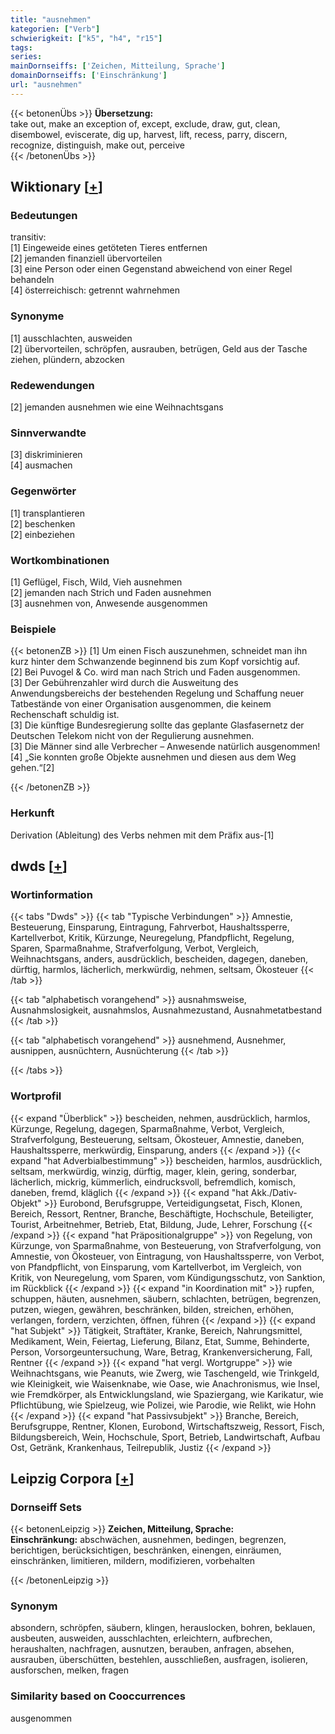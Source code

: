 ```yaml
---
title: "ausnehmen"
kategorien: ["Verb"]
schwierigkeit: ["k5", "h4", "r15"]
tags:
series:
mainDornseiffs: ['Zeichen, Mitteilung, Sprache']
domainDornseiffs: ['Einschränkung']
url: "ausnehmen"
---
```


{{< betonenÜbs >}}
**Übersetzung:**  
take out, make an exception of, except, exclude, draw, gut, clean, disembowel, eviscerate, dig up, harvest, lift, recess, parry, discern, recognize, distinguish, make out, perceive  
{{< /betonenÜbs >}}

## Wiktionary [[+](https://de.wiktionary.org/wiki/ausnehmen)]

### Bedeutungen
transitiv:  
[1] Eingeweide eines getöteten Tieres entfernen  
[2] jemanden finanziell übervorteilen  
[3] eine Person oder einen Gegenstand abweichend von einer Regel behandeln  
[4] österreichisch: getrennt wahrnehmen  

### Synonyme
[1] ausschlachten, ausweiden  
[2] übervorteilen, schröpfen, ausrauben, betrügen, Geld aus der Tasche ziehen,  plündern, abzocken  

### Redewendungen
[2] jemanden ausnehmen wie eine Weihnachtsgans  

### Sinnverwandte
[3] diskriminieren  
[4] ausmachen  

### Gegenwörter
[1] transplantieren  
[2] beschenken  
[2] einbeziehen  

### Wortkombinationen
[1] Geflügel, Fisch, Wild, Vieh ausnehmen  
[2] jemanden nach Strich und Faden ausnehmen  
[3] ausnehmen von, Anwesende ausgenommen  

### Beispiele
{{< betonenZB >}}
[1] Um einen Fisch auszunehmen, schneidet man ihn kurz hinter dem Schwanzende beginnend bis zum Kopf vorsichtig auf.  
[2] Bei Puvogel & Co. wird man nach Strich und Faden ausgenommen.  
[3] Der Gebührenzahler wird durch die Ausweitung des  Anwendungsbereichs der bestehenden Regelung und Schaffung neuer Tatbestände von einer Organisation ausgenommen, die keinem Rechenschaft schuldig ist.  
[3] Die künftige Bundesregierung sollte das geplante Glasfasernetz der Deutschen Telekom nicht von der Regulierung ausnehmen.  
[3] Die Männer sind alle Verbrecher – Anwesende natürlich ausgenommen!  
[4] „Sie konnten große Objekte ausnehmen und diesen aus dem Weg gehen.“[2]  

{{< /betonenZB >}}
### Herkunft
Derivation (Ableitung) des Verbs nehmen mit dem Präfix aus-[1]  



## dwds [[+](https://www.dwds.de/wb/ausnehmen)]

### Wortinformation
{{< tabs "Dwds" >}}
{{< tab "Typische Verbindungen" >}}
Amnestie, Besteuerung, Einsparung, Eintragung, Fahrverbot, Haushaltssperre, Kartellverbot, Kritik, Kürzunge, Neuregelung, Pfandpflicht, Regelung, Sparen, Sparmaßnahme, Strafverfolgung, Verbot, Vergleich, Weihnachtsgans, anders, ausdrücklich, bescheiden, dagegen, daneben, dürftig, harmlos, lächerlich, merkwürdig, nehmen, seltsam, Ökosteuer
{{< /tab >}}

{{< tab "alphabetisch vorangehend" >}}
ausnahmsweise, Ausnahmslosigkeit, ausnahmslos, Ausnahmezustand, Ausnahmetatbestand
{{< /tab >}}

{{< tab "alphabetisch vorangehend" >}}
ausnehmend, Ausnehmer, ausnippen, ausnüchtern, Ausnüchterung
{{< /tab >}}

{{< /tabs >}}

### Wortprofil
{{< expand "Überblick" >}} bescheiden, nehmen, ausdrücklich, harmlos, Kürzunge, Regelung, dagegen, Sparmaßnahme, Verbot, Vergleich, Strafverfolgung, Besteuerung, seltsam, Ökosteuer, Amnestie, daneben, Haushaltssperre, merkwürdig, Einsparung, anders {{< /expand >}}
{{< expand "hat Adverbialbestimmung" >}} bescheiden, harmlos, ausdrücklich, seltsam, merkwürdig, winzig, dürftig, mager, klein, gering, sonderbar, lächerlich, mickrig, kümmerlich, eindrucksvoll, befremdlich, komisch, daneben, fremd, kläglich {{< /expand >}}
{{< expand "hat Akk./Dativ-Objekt" >}} Eurobond, Berufsgruppe, Verteidigungsetat, Fisch, Klonen, Bereich, Ressort, Rentner, Branche, Beschäftigte, Hochschule, Beteiligter, Tourist, Arbeitnehmer, Betrieb, Etat, Bildung, Jude, Lehrer, Forschung {{< /expand >}}
{{< expand "hat Präpositionalgruppe" >}} von Regelung, von Kürzunge, von Sparmaßnahme, von Besteuerung, von Strafverfolgung, von Amnestie, von Ökosteuer, von Eintragung, von Haushaltssperre, von Verbot, von Pfandpflicht, von Einsparung, vom Kartellverbot, im Vergleich, von Kritik, von Neuregelung, vom Sparen, vom Kündigungsschutz, von Sanktion, im Rückblick {{< /expand >}}
{{< expand "in Koordination mit" >}} rupfen, schuppen, häuten, ausnehmen, säubern, schlachten, betrügen, begrenzen, putzen, wiegen, gewähren, beschränken, bilden, streichen, erhöhen, verlangen, fordern, verzichten, öffnen, führen {{< /expand >}}
{{< expand "hat Subjekt" >}} Tätigkeit, Straftäter, Kranke, Bereich, Nahrungsmittel, Medikament, Wein, Feiertag, Lieferung, Bilanz, Etat, Summe, Behinderte, Person, Vorsorgeuntersuchung, Ware, Betrag, Krankenversicherung, Fall, Rentner {{< /expand >}}
{{< expand "hat vergl. Wortgruppe" >}} wie Weihnachtsgans, wie Peanuts, wie Zwerg, wie Taschengeld, wie Trinkgeld, wie Kleinigkeit, wie Waisenknabe, wie Oase, wie Anachronismus, wie Insel, wie Fremdkörper, als Entwicklungsland, wie Spaziergang, wie Karikatur, wie Pflichtübung, wie Spielzeug, wie Polizei, wie Parodie, wie Relikt, wie Hohn {{< /expand >}}
{{< expand "hat Passivsubjekt" >}} Branche, Bereich, Berufsgruppe, Rentner, Klonen, Eurobond, Wirtschaftszweig, Ressort, Fisch, Bildungsbereich, Wein, Hochschule, Sport, Betrieb, Landwirtschaft, Aufbau Ost, Getränk, Krankenhaus, Teilrepublik, Justiz {{< /expand >}}

## Leipzig Corpora [[+](https://corpora.uni-leipzig.de/en/res?word=ausnehmen&corpusId=deu_newscrawl-public_2018)]

### Dornseiff Sets
{{< betonenLeipzig >}}
**Zeichen, Mitteilung, Sprache:**  
**Einschränkung:** abschwächen, ausnehmen, bedingen, begrenzen, berichtigen, berücksichtigen, beschränken, einengen, einräumen, einschränken, limitieren, mildern, modifizieren, vorbehalten  

{{< /betonenLeipzig >}}

### Synonym
absondern, schröpfen, säubern, klingen, herauslocken, bohren, beklauen, ausbeuten, ausweiden, ausschlachten, erleichtern, aufbrechen, heraushalten, nachfragen, ausnutzen, berauben, anfragen, absehen, ausrauben, überschütten, bestehlen, ausschließen, ausfragen, isolieren, ausforschen, melken, fragen


### Similarity based on Cooccurrences
ausgenommen

